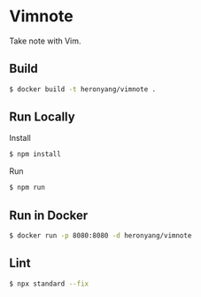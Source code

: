 # Vimnote

Take note with Vim.

## Build

```bash
$ docker build -t heronyang/vimnote .
```

## Run Locally

Install

```bash
$ npm install
```

Run

```bash
$ npm run
```

## Run in Docker

```bash
$ docker run -p 8080:8080 -d heronyang/vimnote
```

## Lint

```bash
$ npx standard --fix
```
